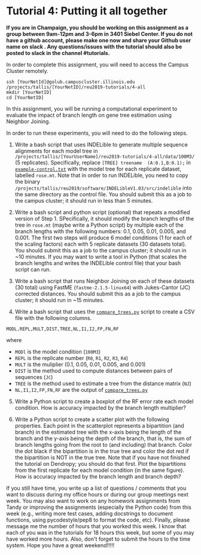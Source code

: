 Tutorial 4: Putting it all together
====================================
**If you are in Champaign, you should be working on this assignment as a group between 9am-12pm and 3-6pm in 3401 Siebel Center. If you do not have a github account, please make one now and share your Github user name on slack . Any questions/issues with the tutorial should also be posted to slack in the channel #tutorials.**

In order to complete this assignment, you will need to access the Campus Cluster remotely. 

```
ssh [YourNetId]@golub.campuscluster.illinois.edu
/projects/tallis/[YourNetID]/reu2019-tutorials/4-all
mkdir [YourNetID]
cd [YourNetID]
```

In this assignment, you will be running a computational experiment to evaluate the impact of branch length on gene tree estimation using Neighbor Joining.

In order to run these experiments, you will need to do the following steps.

1. Write a bash script that uses INDELible to generate multiple sequence alignments for each model tree in `/projects/tallis/[YourUserName]/reu2019-tutorials/4-all/data/100M3/` (5 replicates). Specifically, replace `[TREE] treename  (A:0.1,B:0.1);` in [`example-control.txt`](data/example-control.txt) with the model tree for each replicate dataset, labelled `rose.mt`. Note that in order to run INDELible, you need to copy the binary `/projects/tallis/reu2019/software/INDELibleV1.03/src/indelible` into the same directory as the control file. You should submit this as a job to the campus cluster; it should run in less than 5 minutes.

2. Write a bash script and python script (optional) that repeats a modified version of Step 1. SPecifically, it should modify the branch lengths of the tree in `rose.mt` (maybe write a Python script) by multiple each of the branch lengths with the following numbers: 0.1, 0.05, 0.01, 0.005, and 0.001. The first two steps will produce 6 model conditions (1 for each of the scaling factors) each with 5 replicate datasets (30 datasets total). You should submit this as a job to the campus cluster; it should run in ~10 minutes. If you may want to write a tool in Python (that scales the branch lengths and writes the INDELible control file) that your bash script can run.

3. Write a bash script that runs Neighbor Joining on each of these datasets (30 total) using FastME (`fastme-2.1.5-linux64`) with Jukes-Cantor (JC) corrected distances. You should submit this as a job to the campus cluster; it should run in ~15 minutes.

4. Write a bash script that uses the [`compare_trees.py`](../tools/compare_trees.py) script to create a CSV file with the following columns.

```
MODL,REPL,MULT,DIST,TREE,NL,I1,I2,FP,FN,RF
```

where

+ `MODl` is the model condition (`100M3`)
+ `REPL` is the replicate number (`R0`, `R1`, `R2`, `R3`, `R4`)
+ `MULT` is the muliplier (0.1, 0.05, 0.01, 0.005, and 0.001)
+ `DIST` is the method used to compute distances between pairs of sequences (`JC`)
+ `TREE` is the method used to estimate a tree from the distance matrix (`NJ`)
+ `NL,I1,I2,FP,FN,RF` are the output of [`compare_trees.py`](../tools/compare_trees.py)

5. Write a Python script to create a boxplot of the RF error rate each model condition. How is accuracy impacted by the branch length multiplier?

6. Write a Python script to create a scatter plot with the following properties. Each point in the scatterplot represents a bipartition (and branch) in the estimated tree with the x-axis being the length of the branch and the y-axis being the depth of the branch, that is, the sum of branch lengths going from the root to (and including) that branch. Color the dot black if the bipartition is in the true tree and color the dot red if the bipartition is NOT in the true tree. Note that if you have not finished the tutorial on Dendropy; you should do that first. Plot the bipartitions from the first replicate for each model condition (in the same figure). How is accuracy impacted by the branch length and branch depth?

If you still have time, you write up a list of questions / comments that you want to discuss during my office hours or during our group meetings next week. You may also want to work on any homework assignments from Tandy or improving the assignments (especially the Python code) from this week (e.g., writing more test cases, adding docstrings to document functions, using pycodestyle/pep8 to format the code, etc). Finally, please message me the number of hours that you worked this week. I know that each of you was in the tutorials for 18 hours this week, but some of you may have worked more hours. Also, don't forget to submit the hours to the time system. Hope you have a great weekend!!!!!
